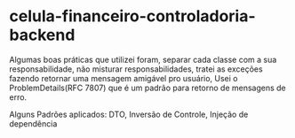 # celula-financeiro-controladoria-backend

Algumas boas práticas que utilizei foram, separar cada classe com a sua responsabilidade, não misturar responsabilidades, tratei as exceções fazendo retornar uma mensagem amigável pro usuário, Usei o ProblemDetails(RFC 7807) que é um padrão para retorno de mensagens de erro.

Alguns Padrões aplicados:
DTO,
Inversão de Controle,
Injeção de dependência
